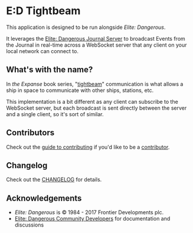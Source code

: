 
# E:D Tightbeam

This application is designed to be run alongside *Elite: Dangerous*.

It leverages the [Elite: Dangerous Journal Server](https://github.com/DVDAGames/elite-dangerous-journal-server) to broadcast Events
from the Journal in real-time across a WebSocket server that any client on your
local network can connect to.


## What's with the name?

In *the Expanse* book series, "[tightbeam](http://expanse.wikia.com/wiki/Transponder#Use_in_spacecraft_around_24th_century)"
communication is what allows a ship in space to communicate with other ships,
stations, etc.

This implementation is a bit different as any client can subscribe to the WebSocket
server, but each broadcast is sent directly between the server and a single client,
so it's sort of similar.


## Contributors

Check out the [guide to contributing](https://github.com/DVDAGames/ed-tightbeam/blob/master/CONTRIBUTING.md)
if you'd like to be a [contributor](https://github.com/DVDAGames/ed-tightbeam/graphs/contributors).


## Changelog

Check out the [CHANGELOG](https://github.com/DVDAGames/ed-tightbeam/blob/master/CHANGELOG.md) for details.


## Acknowledgements

- *Elite: Dangerous* is © 1984 - 2017 Frontier Developments plc.
- [Elite: Dangerous Community Developers](https://edcd.github.io/) for documentation
and discussions
